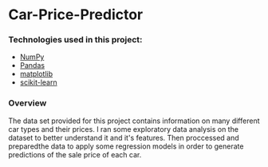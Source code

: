 # Car-Price-Predictor

### Technologies used in this project:

- [NumPy](http://www.numpy.org/)
- [Pandas](http://pandas.pydata.org)
- [matplotlib](http://matplotlib.org/)
- [scikit-learn](http://scikit-learn.org/stable/)

### Overview

The data set provided for this project contains information on many different car types and their prices. I ran some exploratory data analysis on 
the dataset to better understand it and it's features. Then proccessed and preparedthe data to apply some regression models in order to
generate predictions of the sale price of each car.

